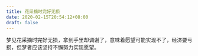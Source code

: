 ```yaml
---
title: 花采摘时完好无损
date: 2020-02-15T20:54:12+08:00
draft: false
---
```


梦见花采摘时完好无损，拿到手里却调谢了，意味着愿望可能实现不了，经济要亏损，但梦者应该坚持不懈努力实现愿望。